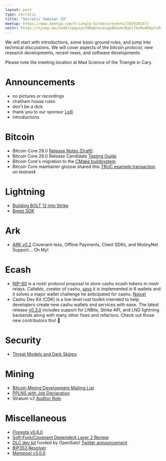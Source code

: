 ```yaml
---
layout: post
type: socratic
title: "Socratic Seminar 33"
meetup: https://www.meetup.com/triangle-bitdevs/events/302928157/
nostr: https://njump.me/naddr1qqyxycn98q6nxvesqy8hwumn8ghj7mn0wd68ytnddaksygpc4vlncpsr9tek2dvk0jttc38dwjjxa4mz2k0fk3dzw5z2qa3frqpsgqqq0jes7yrx58
---
```


We will start with introductions, some basic ground rules, and jump into technical discussions. We will cover aspects of the bitcoin protocol, new research developments, recent news, and software developments.

Please note the meeting location at Mad Science of the Triangle in Cary.

# Announcements

- no pictures or recordings
- chatham house rules
- don't be a dick
- thank you to our sponsor [Lolli](https://www.lolli.com/)
- introductions

# Bitcoin
- Bitcoin Core 28.0 [Release Notes (Draft)](https://github.com/bitcoin-core/bitcoin-devwiki/wiki/28.0-Release-Notes-Draft)
- Bitcoin Core 28.0 Release Candidate [Testing Guide](https://github.com/bitcoin-core/bitcoin-devwiki/wiki/28.0-Release-Candidate-Testing-Guide)
- Bitcoin Core's migration to the [CMake buildsystem](https://groups.google.com/g/bitcoindev/c/hgKkfQWzrTo)
- Bitcoin Core maintainer glozow shared this [TRUC example transaction](https://x.com/glozow/status/1829100551067365608) on testnet4

# Lightning
- [Building BOLT 12 into Strike](https://strike.me/blog/bolt12-offers/)
- [Breez SDK](https://github.com/breez)

# Ark
- [ARK v0.2](https://arkdev.info/blog/ark-release-v0.2/) Covenant-less, Offline Payments, Client SDKs, and MutinyNet Support... Oh My!

# Ecash
- [NIP-60](https://github.com/nostr-protocol/nips/pull/1369/files#diff-18ad4ae4811a1656d824320ea36e62689115e3d9c8cdc094facd39a41b55edb5) is a nostr protocol proposal to store cashu ecash tokens in nostr relays. Callebtc, creator of cashu, [says](https://njump.me/nevent1qqst7d9ugdfmgcl4zhqxhj2p6n0alqtdqnl6qnkq0uzex0zxw6yglpcpp4mhxue69uhkummn9ekx7mqpz3mhxue69uhhyetvv9ujuerpd46hxtnfdupzq5xeflpdskqvdq4swxj59793uvdzqzc9pzatjk3nhmcg2h0js8tr8syt5r) it is implemented in 6 wallets and it solves a major wallet challenge he anticipated for cashu. [Noice!](https://c.tenor.com/zRbvwdWpy3UAAAAC/tenor.gif)
- Cashu Dev Kit (CDK) is a low level rust toolkit intended to help developers create new cashu wallets and services with ease. The latest release [v0.3.0](https://github.com/cashubtc/cdk/releases/tag/v0.3.0) includes support for LNBits, Strike API, and LND lightning backends along with many other fixes and refactors. Check out those new contributors tho! 👀

# Security
- [Threat Models and Dark Skippy](https://x.com/reardencode/status/1829192124266639793)

# Mining
- [Bitcoin Mining Development Mailing List](https://groups.google.com/u/0/g/bitcoinminingdev/c/97fkfVmHWYU)
- [PPLNS with Job Declaration](https://delvingbitcoin.org/t/pplns-with-job-declaration/1099)
- Stratum v2 [Auditor Role](https://github.com/stratum-mining/stratum/discussions/1052)

# Miscellaneous
- [Floresta v0.6.0](https://github.com/vinteumorg/Floresta/releases/tag/0.6.0)
- [Soft-Fork/Covenant Dependent Layer 2 Review](https://petertodd.org/2024/covenant-dependent-layer-2-review)
- [DLC dev kit](https://github.com/bennyhodl/dlcdevkit) funded by OpenSats! [Twitter announcement](https://x.com/bennyhodl/status/1831720708042260618)
- [BIP353 Resolver](https://satsto.me/)
- [Mempool v3.0.0](https://github.com/mempool/mempool/releases/tag/v3.0.0)
